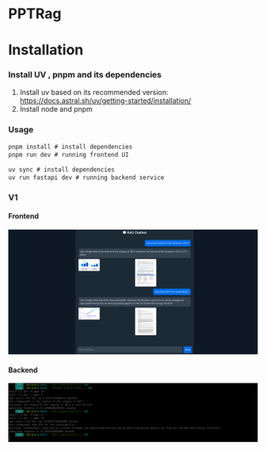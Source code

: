 # PPTRag


# Installation 

### Install UV , pnpm and its dependencies
1. Install uv based on its recommended version: https://docs.astral.sh/uv/getting-started/installation/
2. Install node and pnpm
### Usage

```
pnpm install # install dependencies
pnpm run dev # running frontend UI
```

```
uv sync # install dependencies
uv run fastapi dev # running backend service
```



### V1
#### Frontend
![chat ui](docs/imgs/v1-frontend.png)

#### Backend
![backend](docs/imgs/v1-backend.png)